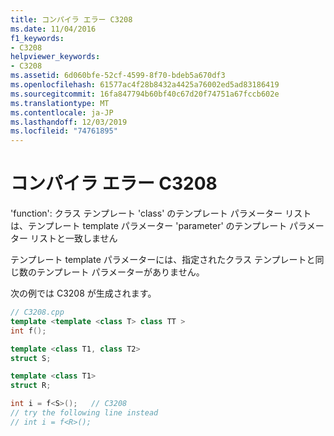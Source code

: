 ```yaml
---
title: コンパイラ エラー C3208
ms.date: 11/04/2016
f1_keywords:
- C3208
helpviewer_keywords:
- C3208
ms.assetid: 6d060bfe-52cf-4599-8f70-bdeb5a670df3
ms.openlocfilehash: 61577ac4f28b8432a4425a76002ed5ad83186419
ms.sourcegitcommit: 16fa847794b60bf40c67d20f74751a67fccb602e
ms.translationtype: MT
ms.contentlocale: ja-JP
ms.lasthandoff: 12/03/2019
ms.locfileid: "74761895"
---
```

# <a name="compiler-error-c3208"></a>コンパイラ エラー C3208

'function': クラス テンプレート 'class' のテンプレート パラメーター リストは、テンプレート template パラメーター 'parameter' のテンプレート パラメーター リストと一致しません

テンプレート template パラメーターには、指定されたクラス テンプレートと同じ数のテンプレート パラメーターがありません。

次の例では C3208 が生成されます。

```cpp
// C3208.cpp
template <template <class T> class TT >
int f();

template <class T1, class T2>
struct S;

template <class T1>
struct R;

int i = f<S>();   // C3208
// try the following line instead
// int i = f<R>();
```

